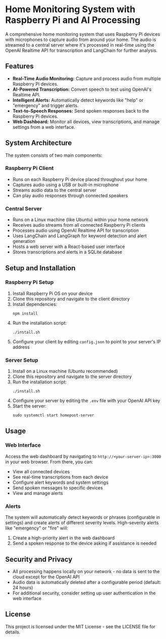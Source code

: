 # Home Monitoring System with Raspberry Pi and AI Processing

A comprehensive home monitoring system that uses Raspberry Pi devices with microphones to capture audio from around your home. The audio is streamed to a central server where it's processed in real-time using the OpenAI Realtime API for transcription and LangChain for further analysis.

## Features

- **Real-Time Audio Monitoring:** Capture and process audio from multiple Raspberry Pi devices.
- **AI-Powered Transcription:** Convert speech to text using OpenAI's Realtime API.
- **Intelligent Alerts:** Automatically detect keywords like "help" or "emergency" and trigger alerts.
- **Text-to-Speech Responses:** Send spoken responses back to the Raspberry Pi devices.
- **Web Dashboard:** Monitor all devices, view transcriptions, and manage settings from a web interface.

## System Architecture

The system consists of two main components:

### Raspberry Pi Client

- Runs on each Raspberry Pi device placed throughout your home
- Captures audio using a USB or built-in microphone
- Streams audio data to the central server
- Can play audio responses through connected speakers

### Central Server

- Runs on a Linux machine (like Ubuntu) within your home network
- Receives audio streams from all connected Raspberry Pi clients
- Processes audio using OpenAI Realtime API for transcription
- Uses LangChain and LangGraph for keyword detection and alert generation
- Hosts a web server with a React-based user interface
- Stores transcriptions and alerts in a SQLite database

## Setup and Installation

### Raspberry Pi Setup

1. Install Raspberry Pi OS on your device
2. Clone this repository and navigate to the client directory
3. Install dependencies:
   ```
   npm install
   ```
4. Run the installation script:
   ```
   ./install.sh
   ```
5. Configure your client by editing `config.json` to point to your server's IP address

### Server Setup

1. Install on a Linux machine (Ubuntu recommended)
2. Clone this repository and navigate to the server directory
3. Run the installation script:
   ```
   ./install.sh
   ```
4. Configure your server by editing the `.env` file with your OpenAI API key
5. Start the server:
   ```
   sudo systemctl start homepost-server
   ```

## Usage

### Web Interface

Access the web dashboard by navigating to `http://<your-server-ip>:3000` in your web browser. From there, you can:

- View all connected devices
- See real-time transcriptions from each device
- Configure alert keywords and system settings
- Send spoken messages to specific devices
- View and manage alerts

### Alerts

The system will automatically detect keywords or phrases (configurable in settings) and create alerts of different severity levels. High-severity alerts like "emergency" or "fire" will:

1. Create a high-priority alert in the web dashboard
2. Send a spoken response to the device asking if assistance is needed

## Security and Privacy

- All processing happens locally on your network - no data is sent to the cloud except for the OpenAI API
- Audio data is automatically deleted after a configurable period (default: 24 hours)
- For additional security, consider setting up user authentication in the web interface

## License

This project is licensed under the MIT License - see the LICENSE file for details.